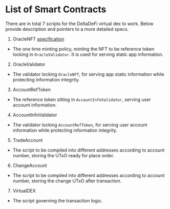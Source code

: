 # List of Smart Contracts

There are in total 7 scripts for the DeltaDeFi virtual dex to work. Below provide description and pointers to a more detailed specs.

1. OracleNFT [specification](oracle_nft.md)

- The one time minting policy, minting the NFT to be reference token locking in `OracleValidator`. It is used for serving static app information.

2. OracleValidator

- The validator locking `OracleNFT`, for serving app static information while protecting information integrity.

3. AccountRefToken

- The reference token sitting in `AccountInfoValidator`, serving user account information.

4. AccountInfoValidator

- The validator locking `AccountRefToken`, for serving user account information while protecting information integrity.

5. TradeAccount

- The script to be compiled into different addresses according to account number, storing the UTxO ready for place order.

6. ChangeAccount

- The script to be compiled into different addresses according to account number, storing the change UTxO after transaction.

7. VirtualDEX

- The script governing the transaction logic.
